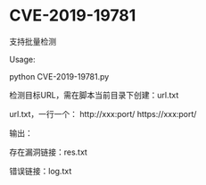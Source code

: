 # CVE-2019-19781

支持批量检测

Usage:

python CVE-2019-19781.py

检测目标URL，需在脚本当前目录下创建：url.txt

url.txt，一行一个：
http://xxx:port/
https://xxx:port/


输出：

存在漏洞链接：res.txt

错误链接：log.txt

